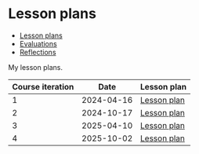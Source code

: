 # Lesson plans

- [Lesson plans](../lesson_plans/README.md)
- [Evaluations](../evaluations/README.md)
- [Reflections](../reflections/README.md)

My lesson plans.

Course iteration|Date      |Lesson plan
----------------|----------|--------------------------
1               |2024-04-16|[Lesson plan](20240416/README.md)
2               |2024-10-17|[Lesson plan](20241017/README.md)
3               |2025-04-10|[Lesson plan](20250410/README.md)
4               |2025-10-02|[Lesson plan](20251002/README.md)

